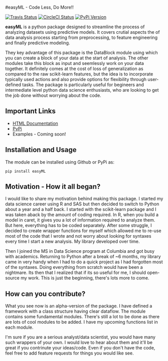 #easyML - Code Less, Do More!!

[![Travis Status](https://travis-ci.org/aarshayj/easyML.svg?branch=master)](https://travis-ci.org/aarshayj/easyML)
[![CircleCI Status](https://circleci.com/gh/aarshayj/easyML.svg?style=shield&circle-token=:circle-token)](https://circleci.com/gh/aarshayj/easyML/tree/master)
[![PyPi Version](https://badge.fury.io/py/easyML.svg)](https://pypi.python.org/pypi/easyML/0.1.0)

**easyML** is a python package designed to streamline the process of analyzing datasets using predictive models. It covers crutial aspects the of data analysis process starting from preprocessing, to feature engineering and finally predictive modeling.

They key advantage of this package is the DataBlock module using which you can create a block of your data at the start of analysis. The other modules take this block as input and seemlessly work on your data together. It definitely comes at the cost of loss of generalization as compared to the raw scikit-learn features, but the idea is to incorporate typically used actions and also provide options for flexibility through user-defined tasks. The package is particularly useful for begineers and intermediate level python data science enthusiasts, who are looking to get the job done without worrying about the code.

## Important Links
* [HTML Documentation](https://aarshayj.github.io/easyML/)
* [PyPi](https://pypi.python.org/pypi/easyML/0.1.0)
* Examples - Coming soon!

## Installation and Usage
The module can be installed using Github or PyPi as:
```
pip install easyML
```

## Motivation - How it all began?

I would like to share my motivation behind making this package. I started my data science career using R and SAS but then decided to switch to Python about a year and a half back. I started with the scikit-learn package and I was taken aback by the amount of coding required. In R, when you build a model in caret, it gives you a lot of information required to analyze them. But here, everything has to be coded separately. After some struggle, I decided to create wrapper functions for myself which allowed me to re-use most of the code that I wrote and not worry about looking for syntaxes every time I start a new analysis. My library developed over time.

Then I joined the MS in Data Science program at Columbia and got busy with academics. Returning to Python after a break of ~6 months, my library came in very handy when I had to do a quick project as I had forgotten most of the syntaxes. Doing everything from scratch would have been a nightmare. Its then that I realized that if its so useful for me, I should open-source my work. This is just the beginning, there's lots more to come. 

## How can you contribute?

What you see now is an alpha-version of the package. I have defined a framework with a class structure having clear dataflow. The module contains some fundamental modules. There's still a lot to be done as there are lots of cool modules to be added. I have my upcoming functions list in each module.

I'm sure if you are a serious analyst/data scientist, you would have many such wrappers of your own. I would love to hear about them and it'll be great if you contrinute your ideas/code. Even if you don't have the code, feel free to add feature requests for things you would like see.
